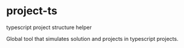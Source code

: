 # project-ts
typescript project structure helper

Global tool that simulates solution and projects in typescript projects.
